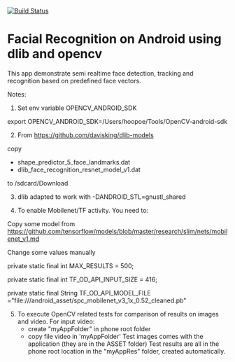 [![Build Status](https://travis-ci.com/hoopoe/FR-android-dlib-opencv.svg?branch=master)](https://travis-ci.com/hoopoe/FR-android-dlib-opencv)

Facial Recognition on Android using dlib and opencv
============


This app demonstrate semi realtime face detection, tracking and recognition based on predefined face vectors.


Notes:
1. Set env variable OPENCV_ANDROID_SDK 

export OPENCV_ANDROID_SDK=/Users/hoopoe/Tools/OpenCV-android-sdk

2. From https://github.com/davisking/dlib-models

  copy 
  * shape_predictor_5_face_landmarks.dat
  * dlib_face_recognition_resnet_model_v1.dat
  
  to /sdcard/Download 

3. dlib adapted to work with -DANDROID_STL=gnustl_shared


4. To enable Mobilenet/TF activity. You need to:

  Copy some model from 
  https://github.com/tensorflow/models/blob/master/research/slim/nets/mobilenet_v1.md
  
  Change some values manually 

  private static final int MAX_RESULTS = 500;

  private static final int TF_OD_API_INPUT_SIZE = 416;
  
  private static final String TF_OD_API_MODEL_FILE ="file:///android_asset/spc_mobilenet_v3_1x_0.52_cleaned.pb"

5. To execute OpenCV related tests for comparison of results on images and video.
   For input video:
	- create "myAppFolder" in phone root folder
	- copy file video in 'myAppFolder'
   Test images comes with the application (they are in the ASSET folder)
   Test results are all in the phone root location in the "myAppRes" folder, created automatically.

